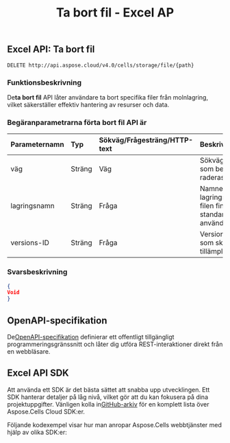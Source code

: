 ﻿---
title: Ta bort fil - Excel AP
second_title: Documen
linktitle: Ta bort fil
type: docs
url: /sv/delete-file/
keywords: Delete file, Excel API, REST API, Office Cloud, Spreadsheet management, File deletion, Cloud storage, API usag
description: Lär dig hur du tar bort filer i Excel med hjälp av Aspose.Cells API. Den här guiden ger detaljerad information om slutpunkten deleteFile API, förfrågningsparametrar och svarsstruktur.
weight: 100
kwords: Ta bort fil, Excel API, REST API, Office Moln, Kalkylbladshantering, Filradering, Molnlagring, API usag
---
## **Excel API: Ta bort fil**

```
DELETE http://api.aspose.cloud/v4.0/cells/storage/file/{path}
```

### **Funktionsbeskrivning**

 De**ta bort fil** API låter användare ta bort specifika filer från molnlagring, vilket säkerställer effektiv hantering av resurser och data.

###  Begäranparametrarna för**ta bort fil** API är

| Parameternamn| Typ| Sökväg/Frågesträng/HTTP-text| Beskrivning|
|:- |:- |:- |:- |
|väg|Sträng|Väg|Sökvägen till filen som behöver raderas.|
|lagringsnamn|Sträng|Fråga|Namnet på lagringsplatsen där filen finns. Valfritt om standardlagringsplats används.|
|versions-ID|Sträng|Fråga|Versions-ID för filen som ska raderas, om tillämpligt.|

### **Svarsbeskrivning**

```json
{
Void
}
```

## OpenAPI-specifikation

 De[OpenAPI-specifikation](https://reference.aspose.cloud/cells/#/FileController/DeleteFile) definierar ett offentligt tillgängligt programmeringsgränssnitt och låter dig utföra REST-interaktioner direkt från en webbläsare.

## Excel API SDK

 Att använda ett SDK är det bästa sättet att snabba upp utvecklingen. Ett SDK hanterar detaljer på låg nivå, vilket gör att du kan fokusera på dina projektuppgifter. Vänligen kolla in[GitHub-arkiv](https://github.com/aspose-cells-cloud) för en komplett lista över Aspose.Cells Cloud SDK:er.

Följande kodexempel visar hur man anropar Aspose.Cells webbtjänster med hjälp av olika SDK:er:
